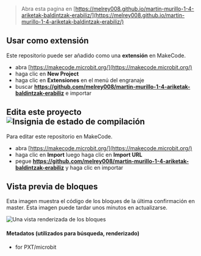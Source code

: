 
> Abra esta pagina en [https://melrey008.github.io/martin-murillo-1-4-ariketak-baldintzak-erabiliz/](https://melrey008.github.io/martin-murillo-1-4-ariketak-baldintzak-erabiliz/)

## Usar como extensión

Este repositorio puede ser añadido como una **extensión** en MakeCode.

* abra [https://makecode.microbit.org/](https://makecode.microbit.org/)
* haga clic en **New Project**
* haga clic en **Extensiones** en el menú del engranaje
* buscar **https://github.com/melrey008/martin-murillo-1-4-ariketak-baldintzak-erabiliz** e importar

## Edita este proyecto ![Insignia de estado de compilación](https://github.com/melrey008/martin-murillo-1-4-ariketak-baldintzak-erabiliz/workflows/MakeCode/badge.svg)

Para editar este repositorio en MakeCode.

* abra [https://makecode.microbit.org/](https://makecode.microbit.org/)
* haga clic en **Import** luego haga clic en **Import URL**
* pegue **https://github.com/melrey008/martin-murillo-1-4-ariketak-baldintzak-erabiliz** y haga clic en importar

## Vista previa de bloques

Esta imagen muestra el código de los bloques de la última confirmación en master.
Esta imagen puede tardar unos minutos en actualizarse.

![Una vista renderizada de los bloques](https://github.com/melrey008/martin-murillo-1-4-ariketak-baldintzak-erabiliz/raw/master/.github/makecode/blocks.png)

#### Metadatos (utilizados para búsqueda, renderizado)

* for PXT/microbit
<script src="https://makecode.com/gh-pages-embed.js"></script><script>makeCodeRender("{{ site.makecode.home_url }}", "{{ site.github.owner_name }}/{{ site.github.repository_name }}");</script>
